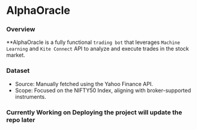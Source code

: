 # AlphaOracle
### Overview
**AlphaOracle is a fully functional `trading bot` that leverages `Machine Learning` and `Kite Connect` API to analyze and execute trades in the stock market.

### Dataset
- Source: Manually fetched using the Yahoo Finance API.
- Scope: Focused on the NIFTY50 Index, aligning with broker-supported instruments.

### Currently Working on Deploying the project will update the repo later